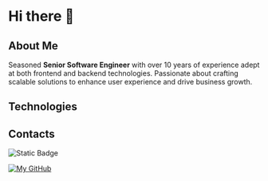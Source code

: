 # Hi there 👋

## About Me

Seasoned **Senior Software Engineer** with over 10 years of experience adept at both frontend and backend technologies. Passionate about crafting scalable solutions to enhance user experience and drive business growth.

## Technologies


## Contacts
![Static Badge](https://img.shields.io/badge/LinkedIn?logo=linkedIn)

[![My GitHub ](https://github-readme-stats.vercel.app/api?username=petrov-pro&hide=prs,issues,contribs&show_icons=true&theme=swift)](https://github.com/petrov-pro/)
